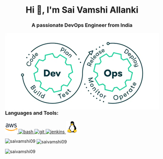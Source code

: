 <h1 align="center">Hi 👋, I'm Sai Vamshi Allanki</h1>
<h3 align="center">A passionate DevOps Engineer from India</h3>
 
<img src="DevOps.gif" align="right" alt="Smiley face">
<p align="left">
 
 
<p align="left">
</p>
 
<h3 align="left">Languages and Tools:</h3>
<p align="left"> <a href="https://aws.amazon.com" target="_blank" rel="noreferrer"> <img src="https://raw.githubusercontent.com/devicons/devicon/master/icons/amazonwebservices/amazonwebservices-original-wordmark.svg" alt="aws" width="40" height="40"/> </a> <a href="https://www.gnu.org/software/bash/" target="_blank" rel="noreferrer"> <img src="https://www.vectorlogo.zone/logos/gnu_bash/gnu_bash-icon.svg" alt="bash" width="40" height="40"/> </a> <a href="https://git-scm.com/" target="_blank" rel="noreferrer"> <img src="https://www.vectorlogo.zone/logos/git-scm/git-scm-icon.svg" alt="git" width="40" height="40"/> </a> <a href="https://www.jenkins.io" target="_blank" rel="noreferrer"> <img src="https://www.vectorlogo.zone/logos/jenkins/jenkins-icon.svg" alt="jenkins" width="40" height="40"/> </a> <a href="https://www.linux.org/" target="_blank" rel="noreferrer"> <img src="https://raw.githubusercontent.com/devicons/devicon/master/icons/linux/linux-original.svg" alt="linux" width="40" height="40"/> </a> </p>
 
<p><img align="left" src="https://github-readme-stats.vercel.app/api/top-langs?username=saivamshi09&show_icons=true&locale=en&layout=compact" alt="saivamshi09" /></p>
 
<p>&nbsp;<img align="center" src="https://github-readme-stats.vercel.app/api?username=saivamshi09&show_icons=true&locale=en" alt="saivamshi09" /></p>
 
<p><img align="center" src="https://github-readme-streak-stats.herokuapp.com/?user=saivamshi09&" alt="saivamshi09" /></p>
